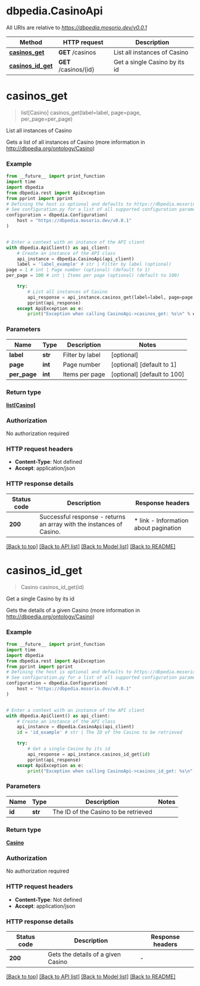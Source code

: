 # dbpedia.CasinoApi

All URIs are relative to *https://dbpedia.mosorio.dev/v0.0.1*

Method | HTTP request | Description
------------- | ------------- | -------------
[**casinos_get**](CasinoApi.md#casinos_get) | **GET** /casinos | List all instances of Casino
[**casinos_id_get**](CasinoApi.md#casinos_id_get) | **GET** /casinos/{id} | Get a single Casino by its id


# **casinos_get**
> list[Casino] casinos_get(label=label, page=page, per_page=per_page)

List all instances of Casino

Gets a list of all instances of Casino (more information in http://dbpedia.org/ontology/Casino)

### Example

```python
from __future__ import print_function
import time
import dbpedia
from dbpedia.rest import ApiException
from pprint import pprint
# Defining the host is optional and defaults to https://dbpedia.mosorio.dev/v0.0.1
# See configuration.py for a list of all supported configuration parameters.
configuration = dbpedia.Configuration(
    host = "https://dbpedia.mosorio.dev/v0.0.1"
)


# Enter a context with an instance of the API client
with dbpedia.ApiClient() as api_client:
    # Create an instance of the API class
    api_instance = dbpedia.CasinoApi(api_client)
    label = 'label_example' # str | Filter by label (optional)
page = 1 # int | Page number (optional) (default to 1)
per_page = 100 # int | Items per page (optional) (default to 100)

    try:
        # List all instances of Casino
        api_response = api_instance.casinos_get(label=label, page=page, per_page=per_page)
        pprint(api_response)
    except ApiException as e:
        print("Exception when calling CasinoApi->casinos_get: %s\n" % e)
```

### Parameters

Name | Type | Description  | Notes
------------- | ------------- | ------------- | -------------
 **label** | **str**| Filter by label | [optional] 
 **page** | **int**| Page number | [optional] [default to 1]
 **per_page** | **int**| Items per page | [optional] [default to 100]

### Return type

[**list[Casino]**](Casino.md)

### Authorization

No authorization required

### HTTP request headers

 - **Content-Type**: Not defined
 - **Accept**: application/json

### HTTP response details
| Status code | Description | Response headers |
|-------------|-------------|------------------|
**200** | Successful response - returns an array with the instances of Casino. |  * link - Information about pagination <br>  |

[[Back to top]](#) [[Back to API list]](../README.md#documentation-for-api-endpoints) [[Back to Model list]](../README.md#documentation-for-models) [[Back to README]](../README.md)

# **casinos_id_get**
> Casino casinos_id_get(id)

Get a single Casino by its id

Gets the details of a given Casino (more information in http://dbpedia.org/ontology/Casino)

### Example

```python
from __future__ import print_function
import time
import dbpedia
from dbpedia.rest import ApiException
from pprint import pprint
# Defining the host is optional and defaults to https://dbpedia.mosorio.dev/v0.0.1
# See configuration.py for a list of all supported configuration parameters.
configuration = dbpedia.Configuration(
    host = "https://dbpedia.mosorio.dev/v0.0.1"
)


# Enter a context with an instance of the API client
with dbpedia.ApiClient() as api_client:
    # Create an instance of the API class
    api_instance = dbpedia.CasinoApi(api_client)
    id = 'id_example' # str | The ID of the Casino to be retrieved

    try:
        # Get a single Casino by its id
        api_response = api_instance.casinos_id_get(id)
        pprint(api_response)
    except ApiException as e:
        print("Exception when calling CasinoApi->casinos_id_get: %s\n" % e)
```

### Parameters

Name | Type | Description  | Notes
------------- | ------------- | ------------- | -------------
 **id** | **str**| The ID of the Casino to be retrieved | 

### Return type

[**Casino**](Casino.md)

### Authorization

No authorization required

### HTTP request headers

 - **Content-Type**: Not defined
 - **Accept**: application/json

### HTTP response details
| Status code | Description | Response headers |
|-------------|-------------|------------------|
**200** | Gets the details of a given Casino |  -  |

[[Back to top]](#) [[Back to API list]](../README.md#documentation-for-api-endpoints) [[Back to Model list]](../README.md#documentation-for-models) [[Back to README]](../README.md)

